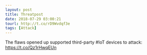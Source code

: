 ```yaml
---
layout: post
title: Threatpost
date: 2018-07-29 03:00:21
tourl: http://t.co/rD9Wvdqf3e
tags: [Attack]
---
```

The flaws opened up supported third-party #IoT devices to attack: https://t.co/Qz1rHwqEUn